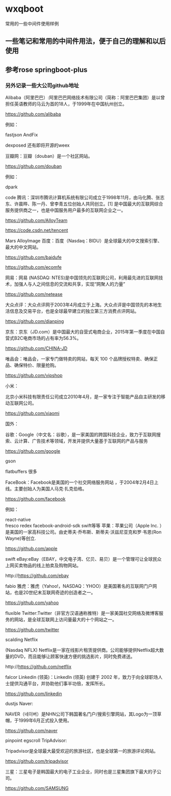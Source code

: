 # wxqboot
常用的一些中间件使用样例
## 一些笔记和常用的中间件用法，便于自己的理解和以后使用
## 参考rose springboot-plus
### 另外记录一些大公司github地址
Alibaba（阿里巴巴）:阿里巴巴网络技术有限公司（简称：阿里巴巴集团）是以曾担任英语教师的马云为首的18人，于1999年在中国杭州创立。

https://github.com/alibaba

例如：

fastjson
AndFix

 

dexposed
还有即将开源的weex

豆瓣网：豆瓣（douban）是一个社区网站。

https://github.com/douban

例如：

dpark

code
腾讯：深圳市腾讯计算机系统有限公司成立于1998年11月，由马化腾、张志东、许晨晔、陈一丹、曾李青五位创始人共同创立。[1]  是中国最大的互联网综合服务提供商之一，也是中国服务用户最多的互联网企业之一。

https://github.com/AlloyTeam

https://code.csdn.net/tencent

 

Mars
AlloyImage
百度：百度（Nasdaq：BIDU）是全球最大的中文搜索引擎、最大的中文网站。

https://github.com/baidufe

https://github.com/ecomfe

网易：网易 (NASDAQ: NTES)是中国领先的互联网公司，利用最先进的互联网技术，加强人与人之间信息的交流和共享，实现“网聚人的力量”

https://github.com/netease

 

大众点评：大众点评网于2003年4月成立于上海。大众点评是中国领先的本地生活信息及交易平台，也是全球最早建立的独立第三方消费点评网站。

https://github.com/dianping

京东：京东（JD.com）是中国最大的自营式电商企业，2015年第一季度在中国自营式B2C电商市场的占有率为56.3%。

https://github.com/CHINA-JD

唯品会：唯品会，一家专门做特卖的网站，每天 100 个品牌授权特卖、确保正品、确保特价、限量抢购。

https://github.com/vipshop

小米：

北京小米科技有限责任公司成立2010年4月，是一家专注于智能产品自主研发的移动互联网公司。

https://github.com/xiaomi

国外：

谷歌：Google（中文名：谷歌），是一家美国的跨国科技企业，致力于互联网搜索、云计算、广告技术等领域，开发并提供大量基于互联网的产品与服务

https://github.com/google

gson

 

flatbuffers
很多

 

FaceBook：Facebook是美国的一个社交网络服务网站 ，于2004年2月4日上线。主要创始人为美国人马克·扎克伯格。

https://github.com/facebook

例如：

react-native    
fresco
redex
facebook-android-sdk
swift等等
苹果：苹果公司（Apple Inc. ）是美国的一家高科技公司。由史蒂夫·乔布斯、斯蒂夫·沃兹尼亚克和罗·韦恩(Ron Wayne)等创立.

https://github.com/apple

 

swift
eBay:eBay（EBAY，中文电子湾、亿贝、易贝）是一个管理可让全球民众上网买卖物品的线上拍卖及购物网站。

http://https://github.com/ebay

fabio
雅虎：雅虎（Yahoo!，NASDAQ：YHOO）是美国著名的互联网门户网站，也是20世纪末互联网奇迹的创造者之一。

https://github.com/yahoo

 

fluxible
Twitter:Twitter（非官方汉语通称推特）是一家美国社交网络及微博客服务的网站，是全球互联网上访问量最大的十个网站之一。

https://github.com/twitter

scalding
 Netflix

(Nasdaq NFLX) Netflix是一家在线影片租赁提供商。公司能够提供Netflix超大数量的DVD，而且能够让顾客快速方便的挑选影片，同时免费递送。

http://https://github.com/netflix

falcor
Linkedin (领英)：LinkedIn (领英) 创建于 2002 年，致力于向全球职场人士提供沟通平台，并协助他们事半功倍，发挥所长。

https://github.com/linkedin

dustjs
Naver:

NAVER（네이버）是NHN公司下韩国著名门户/搜索引擎网站，其Logo为一顶草帽，于1999年6月正式投入使用。

https://github.com/naver

 

pinpoint
egscroll
TripAdvisor:

Tripadvisor是全球最大最受欢迎的旅游社区，也是全球第一的旅游评论网站。

https://github.com/tripadvisor

三星：三星电子是韩国最大的电子工业企业，同时也是三星集团旗下最大的子公司。

https://github.com/SAMSUNG
